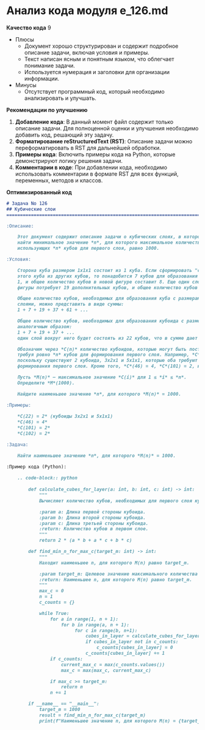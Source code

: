 # Анализ кода модуля e_126.md

**Качество кода**
9
- Плюсы
    -  Документ хорошо структурирован и содержит подробное описание задачи, включая условия и примеры.
    -  Текст написан ясным и понятным языком, что облегчает понимание задачи.
    -  Используется нумерация и заголовки для организации информации.
- Минусы
    -  Отсутствует программный код, который необходимо анализировать и улучшать.

**Рекомендации по улучшению**
1. **Добавление кода**: В данный момент файл содержит только описание задачи. Для полноценной оценки и улучшения необходимо добавить код, решающий эту задачу.
2. **Форматирование reStructuredText (RST)**: Описание задачи можно переформатировать в RST для дальнейшей обработки.
3. **Примеры кода**: Включить примеры кода на Python, которые демонстрируют логику решения задачи.
4. **Комментарии в коде**: При добавлении кода, необходимо использовать комментарии в формате RST для всех функций, переменных, методов и классов.

**Оптимизированный код**
```markdown
# Задача No 126
## Кубические слои
=========================================================================================

:Описание:

    Этот документ содержит описание задачи о кубических слоях, в которой требуется
    найти минимальное значение *n*, для которого максимальное количество кубоидов,
    использующих *n* кубов для первого слоя, равно 1000.

:Условия:

    Сторона куба размером 1x1x1 состоит из 1 куба. Если сформировать "слой" вокруг
    этого куба из других кубов, то понадобится 7 кубов для образования слоя толщиной
    1, и общее количество кубов в новой фигуре составит 8. Еще один слой вокруг этой
    фигуры потребует 19 дополнительных кубов, и общее количество кубов станет 27.

    Общее количество кубов, необходимых для образования куба с размерами *n* x *n* x *n*
    слоями, можно представить в виде суммы:
    1 + 7 + 19 + 37 + 61 + ...

    Общее количество кубов, необходимых для образования кубоида с размерами 3x2x1,
    аналогичным образом:
    1 + 7 + 19 + 37 + ...
    один слой вокруг него будет состоять из 22 кубов, что в сумме дает 28 кубов.

    Обозначим через *C(n)* количество кубоидов, которые могут быть построены,
    требуя ровно *n* кубов для формирования первого слоя. Например, *C*(22) = 2,
    поскольку существуют 2 кубоида, 3x2x1 и 5x1x1, которые оба требуют 22 куба для
    формирования первого слоя. Кроме того, *C*(46) = 4, *C*(101) = 2, и *C*(102) = 2.

    Пусть *M(n)* – максимальное значение *C(i)* для 1 ≤ *i* ≤ *n*.
    Определите *M*(1000).

    Найдите наименьшее значение *n*, для которого *M(n)* = 1000.

:Примеры:
    
    *C(22) = 2* (кубоиды 3x2x1 и 5x1x1)
    *C(46) = 4*
    *C(101) = 2*
    *C(102) = 2*

:Задача:

    Найти наименьшее значение *n*, для которого *M(n)* = 1000.

:Пример кода (Python):
    
    .. code-block:: python
        
        def calculate_cubes_for_layer(a: int, b: int, c: int) -> int:
            """
            Вычисляет количество кубов, необходимых для первого слоя кубоида.

            :param a: Длина первой стороны кубоида.
            :param b: Длина второй стороны кубоида.
            :param c: Длина третьей стороны кубоида.
            :return: Количество кубов в первом слое.
            """
            return 2 * (a * b + a * c + b * c)

        def find_min_n_for_max_c(target_m: int) -> int:
            """
            Находит наименьшее n, для которого M(n) равно target_m.

            :param target_m: Целевое значение максимального количества кубоидов.
            :return: Наименьшее n, для которого M(n) равно target_m.
            """
            max_c = 0
            n = 1
            c_counts = {}

            while True:
                for a in range(1, n + 1):
                    for b in range(a, n + 1):
                         for c in range(b, n+1):
                             cubes_in_layer = calculate_cubes_for_layer(a, b, c)
                             if cubes_in_layer not in c_counts:
                                 c_counts[cubes_in_layer] = 0
                             c_counts[cubes_in_layer] += 1
                if c_counts:
                    current_max_c = max(c_counts.values())
                    max_c = max(max_c, current_max_c)

                if max_c >= target_m:
                    return n
                n += 1

        if __name__ == "__main__":
            target_m = 1000
            result = find_min_n_for_max_c(target_m)
            print(f"Наименьшее значение n, для которого M(n) = {target_m}: {result}")
```